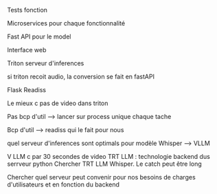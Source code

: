 Tests fonction

Microservices pour chaque fonctionnalité

Fast API pour le model

Interface web






Triton serveur d'inferences

si triton recoit audio, la conversion se fait en fastAPI 


Flask Readiss

Le mieux c pas de video dans triton


Pas bcp d'util --> lancer sur process unique chaque tache

Bcp d'util --> readiss qui le fait pour nous 

quel serveur d'inferences sont optimals pour modèle Whisper --> VLLM

V LLM c par 30 secondes de video
TRT LLM : technologie backend dus serrveur python  Chercher TRT LLM Whisper.
Le catch peut être long

Chercher quel serveur peut convenir pour nos besoins de charges d'utilisateurs et en fonction du backend